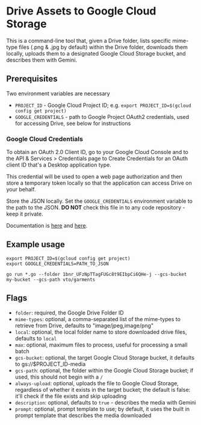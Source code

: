 # Drive Assets to Google Cloud Storage

This is a command-line tool that, given a Drive folder, lists specific mime-type files (.png & .jpg by default) within the Drive folder, downloads them locally, uploads them to a designated Google Cloud Storage bucket, and describes them with Gemini.


## Prerequisites

Two environment variables are necessary

* `PROJECT_ID` - Google Cloud Project ID; e.g. `export PROJECT_ID=$(gcloud config get project)`
* `GOOGLE_CREDENTIALS` - path to Google Project OAuth2 credentials, used for accessing Drive, see below for instructions

### Google Cloud Credentials
To obtain an OAuth 2.0 Client ID, go to your Google Cloud Console and to the API & Services > Credentials page to Create Credentials for an OAuth client ID that's a Desktop application type. 

This credential will be used to open a web page authorization and then store a temporary token locally so that the application can access Drive on your behalf.

Store the JSON locally. Set the `GOOGLE_CREDENTIALS` environment variable to the path to the JSON. **DO NOT** check this file in to any code repository - keep it private. 

Documentation is [here](https://developers.google.com/identity/protocols/oauth2) and [here](https://support.google.com/cloud/answer/15549257?hl=en).



## Example usage

```
export PROJECT_ID=$(gcloud config get project)
export GOOGLE_CREDENTIALS=PATH_TO_JSON

go run *.go --folder 1bnr_UFzNpTTagFUGc8t9EIbpCi6QHe-j --gcs-bucket my-bucket --gcs-path vto/garments
```

## Flags

* `folder`: required, the Google Drive Folder ID
* `mime-types`: optional, a comma-separated list of the mime-types to retrieve from Drive, defaults to "image/jpeg,image/png"
* `local`: optional, the local folder name to store downloaded drive files, defaults to `local`
* `max`: optional, maximum files to process, useful for processing a small batch
* `gcs-bucket`: optional, the target Google Cloud Storage bucket, it defaults to gs://$PROJECT_ID-media
* `gcs-path`: optional, the folder within the Google Cloud Storage bucket; if used, this should not begin with a `/`
* `always-upload`: optional, uploads the file to Google Cloud Storage, regardless of whether it exists in the target bucket; the default is false: it'll check if the file exists and skip uploading
* `description`: optional, defaults to `true` - describes the media with Gemini
* `prompt`: optional, prompt template to use; by default, it uses the built in prompt template that describes the media downloaded
